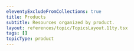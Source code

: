 ```yaml
---
eleventyExcludeFromCollections: true
title: Products
subtitle: Resources organized by product.
layout: references/topic/TopicsLayout.11ty.tsx
tags: []
topicType: product
---
```


